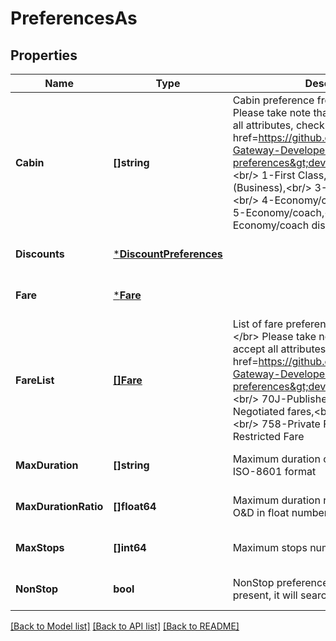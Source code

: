 # PreferencesAs

## Properties
Name | Type | Description | Notes
------------ | ------------- | ------------- | -------------
**Cabin** | **[]string** | Cabin preference from PADIS 9873.&lt;br/&gt;  Please take note that not all airlines accept all attributes, check our &lt;a href&#x3D;https://github.com/AirGateway/NDC-Gateway-Developer-Guide#cabin-preferences&gt;developer guide&lt;/a&gt;.&lt;br/&gt;  1-First Class,&lt;br/&gt;  2-Second Class (Business),&lt;br/&gt;  3-Third class, economy,&lt;br/&gt;  4-Economy/coach premium,&lt;br/&gt;  5-Economy/coach,&lt;br/&gt;  6-Economy/coach discounted,&lt;br/&gt;  7-All | [optional] [default to null]
**Discounts** | [***DiscountPreferences**](DiscountPreferences.md) |  | [optional] [default to null]
**Fare** | [***Fare**](Fare.md) |  | [optional] [default to null]
**FareList** | [**[]Fare**](Fare.md) | List of fare preferences from PADIS 9910.&lt;/br&gt;   Please take note that not all airlines accept all attributes, check our &lt;a href&#x3D;https://github.com/AirGateway/NDC-Gateway-Developer-Guide#fare-preferences&gt;developer guide&lt;/a&gt;.&lt;br/&gt;   70J-Published fares,&lt;br/&gt;   749-Negotiated fares,&lt;br/&gt;   754-Flexible Fare,&lt;br/&gt;   758-Private Fare,&lt;br/&gt;   759-Restricted Fare | [optional] [default to null]
**MaxDuration** | **[]string** | Maximum duration of the flight per O&amp;D in ISO-8601 format | [optional] [default to null]
**MaxDurationRatio** | **[]float64** | Maximum duration ratio of the flight per O&amp;D in float number factor | [optional] [default to null]
**MaxStops** | **[]int64** | Maximum stops number per O&amp;D | [optional] [default to null]
**NonStop** | **bool** | NonStop preferences for search. If this is present, it will search flights without stops. | [optional] [default to null]

[[Back to Model list]](../README.md#documentation-for-models) [[Back to API list]](../README.md#documentation-for-api-endpoints) [[Back to README]](../README.md)


